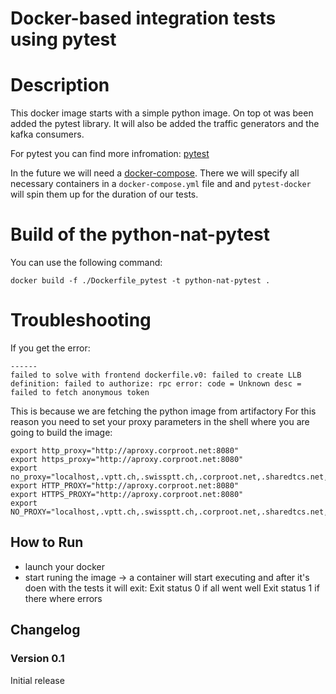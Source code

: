 Docker-based integration tests using pytest
=====

# Description
This docker image starts with a simple python image.
On top ot was been added the pytest library.
It will also be added the traffic generators and the kafka consumers.

For pytest you can find more infromation: [pytest](http://doc.pytest.org/) 

In the future we will need a  [docker-compose](https://docs.docker.com/compose/).
There we will specify all necessary containers in a `docker-compose.yml` file and and
`pytest-docker` will spin them up for the duration of our tests.

# Build of the python-nat-pytest
You can use the following command:
```
docker build -f ./Dockerfile_pytest -t python-nat-pytest .
```

# Troubleshooting
If you get the error:
```
------
failed to solve with frontend dockerfile.v0: failed to create LLB definition: failed to authorize: rpc error: code = Unknown desc = failed to fetch anonymous token
```
This is because we are fetching the python image from artifactory
For this reason you need to set your proxy parameters in the shell where 
you are going to build the image:

```
export http_proxy="http://aproxy.corproot.net:8080"
export https_proxy="http://aproxy.corproot.net:8080"
export no_proxy="localhost,.vptt.ch,.swissptt.ch,.corproot.net,.sharedtcs.net,.swisscom.com,127.0.0.1,localhost"
export HTTP_PROXY="http://aproxy.corproot.net:8080"
export HTTPS_PROXY="http://aproxy.corproot.net:8080"
export NO_PROXY="localhost,.vptt.ch,.swissptt.ch,.corproot.net,.sharedtcs.net,.swisscom.com,127.0.0.1,locahost"
```

## How to Run
- launch your docker
- start runing the image -> a container will start executing and after it's doen
with the tests it will exit:
Exit status 0 if all went well
Exit status 1 if there where errors

## Changelog

### Version 0.1
Initial release